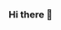 ### Hi there 👋

<!--
**Allam0053/Allam0053** is a ✨ _special_ ✨ repository because its `README.md` (this file) appears on your GitHub profile.

Here are some ideas to get you started:

- 🌱 I’m currently learning Python Machine Learning
Github Stats:
- {{ LANGUAGE_PERCENT }}
